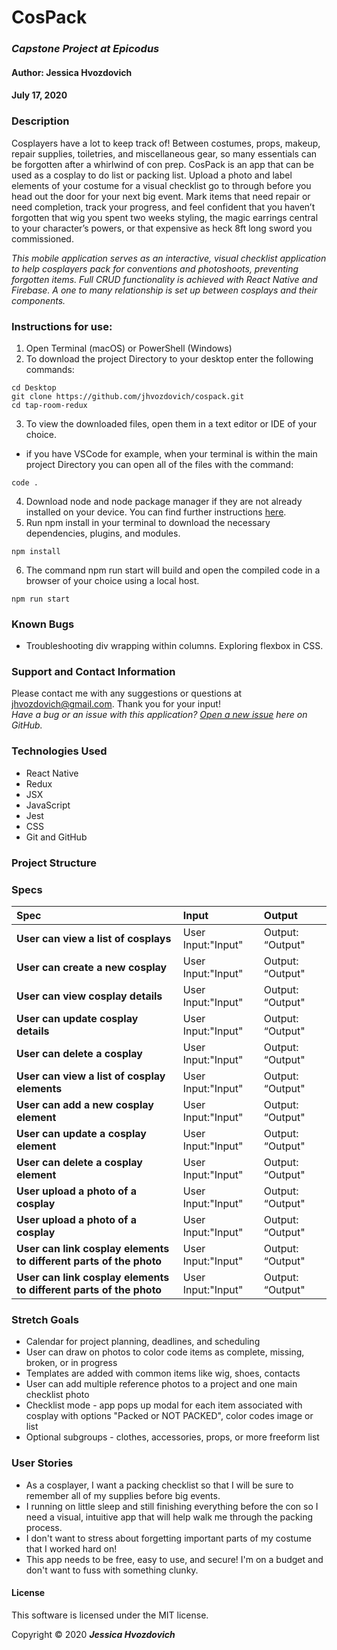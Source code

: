 # **CosPack**

### _Capstone Project at Epicodus_

#### Author: **Jessica Hvozdovich**
#### July 17, 2020

<!-- ![Screenshot of Webpage](./public/CraftyBrewScreenshot.png) -->

### Description

Cosplayers have a lot to keep track of! Between costumes, props, makeup, repair supplies, toiletries, and miscellaneous gear, so many essentials can be forgotten after a whirlwind of con prep. CosPack is an app that can be used as a cosplay to do list or packing list. Upload a photo and label elements of your costume for a visual checklist go to through before you head out the door for your next big event. Mark items that need repair or need completion, track your progress, and feel confident that you haven’t forgotten that wig you spent two weeks styling, the magic earrings central to your character’s powers, or that expensive as heck 8ft long sword you commissioned.

_This mobile application serves as an interactive, visual checklist application to help cosplayers pack for conventions and photoshoots, preventing forgotten items.  Full CRUD functionality is achieved with React Native and Firebase. A one to many relationship is set up between cosplays and their components._

### Instructions for use:

1. Open Terminal (macOS) or PowerShell (Windows)
2. To download the project Directory to your desktop enter the following commands:
```
cd Desktop
git clone https://github.com/jhvozdovich/cospack.git
cd tap-room-redux
```
3. To view the downloaded files, open them in a text editor or IDE of your choice.
* if you have VSCode for example, when your terminal is within the main project Directory you can open all of the files with the command:
```
code .
```
4. Download node and node package manager if they are not already installed on your device. You can find further instructions [here](https://www.learnhowtoprogram.com/intermediate-javascript/getting-started-with-javascript-8d3b52cf-3755-481d-80c5-46f1d3a8ffeb/installing-node-js-14f2721a-61e0-44b3-af1f-73f17348c8f4).
5. Run npm install in your terminal to download the necessary dependencies, plugins, and modules.
```
npm install
```
6. The command npm run start will build and open the compiled code in a browser of your choice using a local host.
```
npm run start
```

### Known Bugs

* Troubleshooting div wrapping within columns. Exploring flexbox in CSS.

### Support and Contact Information

Please contact me with any suggestions or questions at jhvozdovich@gmail.com. Thank you for your input!  
_Have a bug or an issue with this application? [Open a new issue](https://github.com/jhvozdovich/cospack/issues) here on GitHub._

### Technologies Used

* React Native
* Redux
* JSX
* JavaScript
* Jest
* CSS
* Git and GitHub

### Project Structure

<!-- ![Component diagram](./public/TapRoomComponentDiagram.png) -->

### Specs
| Spec | Input | Output |
| :------------- | :------------- | :------------- |
| **User can view a list of cosplays** | User Input:"Input" | Output: “Output" |
| **User can create a new cosplay** | User Input:"Input" | Output: “Output" |
| **User can view cosplay details** | User Input:"Input" | Output: “Output" |
| **User can update cosplay details** | User Input:"Input" | Output: “Output" |
| **User can delete a cosplay** | User Input:"Input" | Output: “Output" |
| **User can view a list of cosplay elements** | User Input:"Input" | Output: “Output" |
| **User can add a new cosplay element** | User Input:"Input" | Output: “Output" |
| **User can update a cosplay element** | User Input:"Input" | Output: “Output" |
| **User can delete a cosplay element** | User Input:"Input" | Output: “Output" |
| **User upload a photo of a cosplay** | User Input:"Input" | Output: “Output" |
| **User upload a photo of a cosplay** | User Input:"Input" | Output: “Output" |
| **User can link cosplay elements to different parts of the photo** | User Input:"Input" | Output: “Output" |
| **User can link cosplay elements to different parts of the photo** | User Input:"Input" | Output: “Output" |



### Stretch Goals
* Calendar for project planning, deadlines, and scheduling
* User can draw on photos to color code items as complete, missing, broken, or in progress
* Templates are added with common items like wig, shoes, contacts
* User can add multiple reference photos to a project and one main checklist photo
* Checklist mode - app pops up modal for each item associated with cosplay with options "Packed or NOT PACKED", color codes image or list
* Optional subgroups - clothes, accessories, props, or more freeform list

### User Stories
* As a cosplayer, I want a packing checklist so that I will be sure to remember all of my supplies before big events.
* I running on little sleep and still finishing everything before the con so I need a visual, intuitive app that will help walk me through the packing process.
* I don't want to stress about forgetting important parts of my costume that I worked hard on!
* This app needs to be free, easy to use, and secure! I'm on a budget and don't want to fuss with something clunky.

#### License

This software is licensed under the MIT license.

Copyright © 2020 **_Jessica Hvozdovich_**